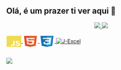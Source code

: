 ## Olá, é um prazer ti ver aqui 👋

<div align="center">
  <a href="https://github.com/JvitorAndreF">
  <img height="180em" src="https://github-readme-stats.vercel.app/api?username=JvitorAndreF&show_icons=true&theme=dracula&include_all_commits=true&count_private=true"/>
  <img height="180em" src="https://github-readme-stats.vercel.app/api/top-langs/?username=JvitorAndreF&layout=compact&langs_count=7&theme=dracula"/>
</div>

 <div style="display: inline_block"><br>
  <img align="center" alt="J-Js" height="30" width="40" src="https://raw.githubusercontent.com/devicons/devicon/master/icons/javascript/javascript-plain.svg">
  <img align="center" alt="J-HTML" height="30" width="40" src="https://raw.githubusercontent.com/devicons/devicon/master/icons/html5/html5-original.svg">
  <img align="center" alt="J-CSS" height="30" width="40" src="https://raw.githubusercontent.com/devicons/devicon/master/icons/css3/css3-original.svg">
   <img align="center" alt="J-Excel" height="40" width="100" src="https://img.shields.io/badge/Microsoft_Excel-217346?style=for-the-badge&logo=microsoft-excel&logoColor=white">
</div>
  
 ##

<div> 
  <a href="https://instagram.com/vitor_zef" target="_blank"><img src="https://img.shields.io/badge/-Instagram-%23E4405F?style=for-the-badge&logo=instagram&logoColor=white" target="_blank"></a>
</div>
<!--
**JvitorAndreF/JvitorAndreF** is a ✨ _special_ ✨ repository because its `README.md` (this file) appears on your GitHub profile.

Here are some ideas to get you started:

- 🔭 I’m currently working on ...
- 🌱 I’m currently learning ...
- 👯 I’m looking to collaborate on ...
- 🤔 I’m looking for help with ...
- 💬 Ask me about ...
- 📫 How to reach me: ...
- 😄 Pronouns: ...
- ⚡ Fun fact: ...
-->
